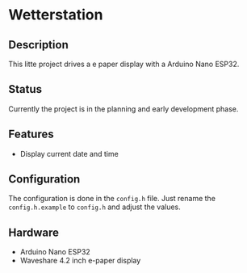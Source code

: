# Wetterstation

## Description

This litte project drives a e paper display with a Arduino Nano ESP32.

## Status

Currently the project is in the planning and early development phase.

## Features

- Display current date and time

## Configuration

The configuration is done in the `config.h` file.
Just rename the `config.h.example` to `config.h` and adjust the values.

## Hardware

- Arduino Nano ESP32
- Waveshare 4.2 inch e-paper display
